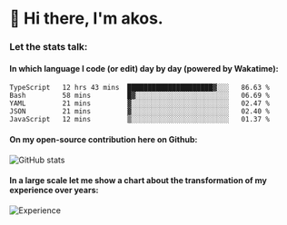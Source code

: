 # 👋 Hi there, I'm akos. 


### Let the stats talk:


#### In which language I code (or edit) day by day (powered by Wakatime): 

<!--START_SECTION:waka-->
```text
TypeScript   12 hrs 43 mins  █████████████████████▓░░░   86.63 % 
Bash         58 mins         █▓░░░░░░░░░░░░░░░░░░░░░░░   06.69 % 
YAML         21 mins         ▓░░░░░░░░░░░░░░░░░░░░░░░░   02.47 % 
JSON         21 mins         ▓░░░░░░░░░░░░░░░░░░░░░░░░   02.40 % 
JavaScript   12 mins         ▒░░░░░░░░░░░░░░░░░░░░░░░░   01.37 % 
```
<!--END_SECTION:waka-->

#### On my open-source contribution here on Github:
 
![GitHub stats](https://github-readme-stats.vercel.app/api?username=akosbalasko)

#### In a large scale let me show a chart about the transformation of my experience over years:   

![Experience](https://cr-skills-chart-widget.azurewebsites.net/api/api?username=akosbalasko)
